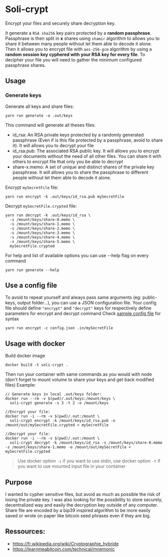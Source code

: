 # Soli-crypt

Encrypt your files and securely share decryption key.

It generate a `RSA sha256` key pairs protected by a **random passphrase**.
Passphrase is then split in **x** shares using `shamir` algorithm to allows you to share it between many people without let them able to decode it alone.
Then it allows you to encrypt file with `aes-256-gcm` algorithm by using a **random session key cyphered with your RSA key for every file**.
To decipher your file you will need to gather the minimum configured passphrase shares.

## Usage

### Generate keys

Generate all keys and share files:
```
yarn run generate -o .out/keys
```
This command will generate all theses files:
- id_rsa: An RSA private keys protected by a randomly generated passphrase (Even if is this file protected by a passphrase, avoid to share it). It will allows you to decrypt your file
- id_rsa.pub: The associated RSA public key. It will allows you to encrypt your documents without the need of all other files. You can share it with others to encrypt file that only you be able to decrypt
- share-x.memo: A set of unique and distinct shares of the private key passphrase. It will allows you to share the passphrase to different people without let them able to decode it alone.

Encrypt `mySecretFile` file:
```
yarn run encrypt -k .out/keys/id_rsa.pub mySecretFile
```

Decrypt `mySecretFile.crypted` file:
```
yarn run decrypt -k .out/keys/id_rsa \
  -s /mount/keys/share-0.memo \
  -s /mount/keys/share-1.memo \
  -s /mount/keys/share-2.memo \
  -s /mount/keys/share-3.memo \
  -s /mount/keys/share-4.memo \
  -s /mount/keys/share-5.memo \
  mySecretFile.crypted
```

For help and list of available options you can use --help flag on every command
```
yarn run generate --help
```

## Use a config file

To avoid to repeat yourself and always pass same arguments (eg: public-keys, output folder...), you can use a JSON configuration file.
Your config file should define `"encrypt"` and `"decrypt"` keys for respectively define parameters for encrypt and decrypt command 
Check [sample config file](config.sample.json) for syntax

```
yarn run encrypt -c config.json .in/mySecretFile 
```

## Usage with docker

Build docker image
```
docker build -t soli-crypt .
```

Then run your container with same commands as you would with node (don't forget to mount volume to share your keys and get back modified files)
Example:

```
// Generate keys in local .out/keys folder:
docker run --rm -v $(pwd)/.out/keys:/mount/keys \
  soli-crypt generate -s 3 -t 2 -o /mount/keys

//Encrypt your file:
docker run -i --rm -v $(pwd)/.out:/mount \
  soli-crypt encrypt -k /mount/keys/id_rsa.pub -o /mount/out/mySecretFile.crypted < mySecretFile

//Decrypt your file:
docker run -i --rm -v $(pwd)/.out:/mount \
  soli-crypt decrypt -k /mount/keys/id_rsa -s /mount/keys/share-0.memo -s /mount/keys/share-1.memo -o /mount/out/mySecretFile < mySecretFile.crypted 
```

> Use docker option `-i` if you want to use stdin, use docker option `-t` if you want to use mounted input file in your container

## Purpose

I wanted to cypher sensitive files, but avoid as much as possible the risk of losing the private key.
I was also looking for the possibility to store securely, decentralized way and easily the decryption key outside of any computer.
Share file are encoded by a bip39 inspired algorithm to be more easily saved or wrote on paper like bitcoin seed phrases even if they are big.

## Ressources:
- https://fr.wikipedia.org/wiki/Cryptographie_hybride
- https://learnmeabitcoin.com/technical/mnemonic
